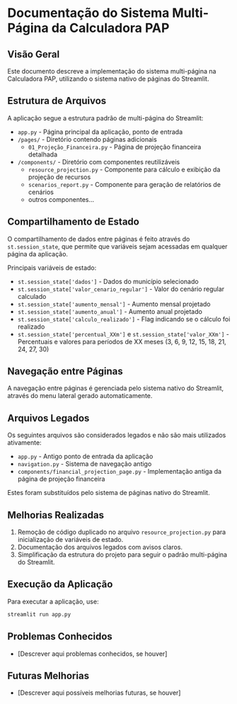 # Documentação do Sistema Multi-Página da Calculadora PAP

## Visão Geral

Este documento descreve a implementação do sistema multi-página na Calculadora PAP, utilizando o sistema nativo de páginas do Streamlit.

## Estrutura de Arquivos

A aplicação segue a estrutura padrão de multi-página do Streamlit:

- `app.py` - Página principal da aplicação, ponto de entrada
- `/pages/` - Diretório contendo páginas adicionais
  - `01_Projeção_Financeira.py` - Página de projeção financeira detalhada
- `/components/` - Diretório com componentes reutilizáveis
  - `resource_projection.py` - Componente para cálculo e exibição da projeção de recursos
  - `scenarios_report.py` - Componente para geração de relatórios de cenários
  - outros componentes...

## Compartilhamento de Estado

O compartilhamento de dados entre páginas é feito através do `st.session_state`, que permite que variáveis sejam acessadas em qualquer página da aplicação.

Principais variáveis de estado:

- `st.session_state['dados']` - Dados do município selecionado
- `st.session_state['valor_cenario_regular']` - Valor do cenário regular calculado
- `st.session_state['aumento_mensal']` - Aumento mensal projetado
- `st.session_state['aumento_anual']` - Aumento anual projetado
- `st.session_state['calculo_realizado']` - Flag indicando se o cálculo foi realizado
- `st.session_state['percentual_XXm']` e `st.session_state['valor_XXm']` - Percentuais e valores para períodos de XX meses (3, 6, 9, 12, 15, 18, 21, 24, 27, 30)

## Navegação entre Páginas

A navegação entre páginas é gerenciada pelo sistema nativo do Streamlit, através do menu lateral gerado automaticamente.

## Arquivos Legados

Os seguintes arquivos são considerados legados e não são mais utilizados ativamente:

- `app.py` - Antigo ponto de entrada da aplicação
- `navigation.py` - Sistema de navegação antigo
- `components/financial_projection_page.py` - Implementação antiga da página de projeção financeira

Estes foram substituídos pelo sistema de páginas nativo do Streamlit.

## Melhorias Realizadas

1. Remoção de código duplicado no arquivo `resource_projection.py` para inicialização de variáveis de estado.
2. Documentação dos arquivos legados com avisos claros.
3. Simplificação da estrutura do projeto para seguir o padrão multi-página do Streamlit.

## Execução da Aplicação

Para executar a aplicação, use:

```bash
streamlit run app.py
```

## Problemas Conhecidos

- [Descrever aqui problemas conhecidos, se houver]

## Futuras Melhorias

- [Descrever aqui possíveis melhorias futuras, se houver]
